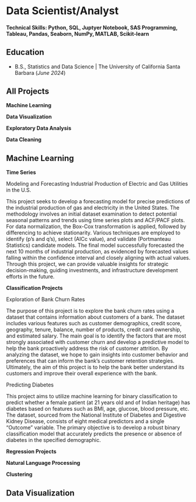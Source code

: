 # Data Scientist/Analyst

#### Technical Skills: Python, SQL, Juptyer Notebook, SAS Programming, Tableau, Pandas, Seaborn, NumPy, MATLAB, Scikit‑learn

## Education			        		
- B.S., Statistics and Data Science | The University of California Santa Barbara (_June 2024_)


## All Projects
**Machine Learning**

**Data Visualization**

**Exploratory Data Analysis**

**Data Cleaning**


## Machine Learning

**Time Series**

Modeling and Forecasting Industrial Production of Electric and Gas Utilities in the U.S.

This project seeks to develop a forecasting model for precise predictions of the industrial production of gas and electricity in the United States. The methodology involves an initial dataset examination to detect potential seasonal patterns and trends using time series plots and ACF/PACF plots. For data normalization, the Box-Cox transformation is applied, followed by differencing to achieve stationarity. Various techniques are employed to identify (p’s and q’s), select (AICc value), and validate (Portmanteau Statistics) candidate models. The final model successfully forecasted the next 10 months of industrial production, as evidenced by forecasted values falling within the confidence interval and closely aligning with actual values. Through this project, we can provide valuable insights for strategic decision-making, guiding investments, and infrastructure development efforts in the future.


**Classification Projects**

Exploration of Bank Churn Rates
  
The purpose of this project is to explore the bank churn rates using a dataset that contains information
about customers of a bank. The dataset includes various features such as customer demographics, credit
score, geography, tenure, balance, number of products, credit card ownership, and estimated salary. The
main goal is to identify the factors that are most strongly associated with customer churn and develop
a predictive model to help the bank proactively address the risk of customer attrition. By analyzing the
dataset, we hope to gain insights into customer behavior and preferences that can inform the bank’s customer
retention strategies. Ultimately, the aim of this project is to help the bank better understand its customers
and improve their overall experience with the bank.

Predicting Diabetes

This project aims to utilize machine learning for binary classification to predict whether a female patient (at 21 years old and of Indian heritage) has diabetes based on features such as BMI, age, glucose, blood pressure, etc. The dataset, sourced from the National Institute of Diabetes and Digestive Kidney Disease, consists of eight medical predictors and a single  “Outcome” variable. The primary objective is to develop a robust binary classification model that accurately predicts the presence or absence of diabetes in the specified demographic.




**Regression Projects**

**Natural Language Processing**

**Clustering**


## Data Visualization

